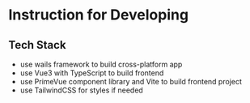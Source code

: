 # Instruction for Developing

## Tech Stack
- use wails framework to build cross-platform app
- use Vue3 with TypeScript to build frontend
- use PrimeVue component library and Vite to build frontend project
- use TailwindCSS for styles if needed
